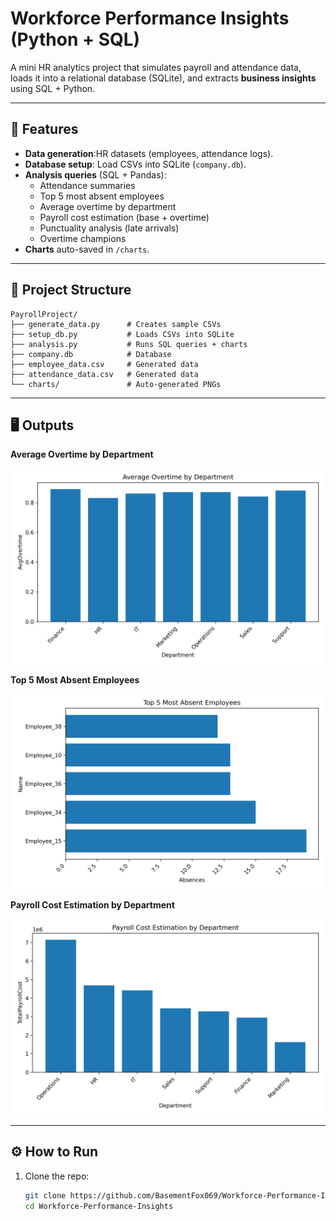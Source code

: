 # Workforce Performance Insights (Python + SQL)

A mini HR analytics project that simulates payroll and attendance data, loads it into a relational database (SQLite), and extracts **business insights** using SQL + Python.

---

## 🚀 Features
- **Data generation**:HR datasets (employees, attendance logs).
- **Database setup**: Load CSVs into SQLite (`company.db`).
- **Analysis queries** (SQL + Pandas):
  - Attendance summaries
  - Top 5 most absent employees
  - Average overtime by department
  - Payroll cost estimation (base + overtime)
  - Punctuality analysis (late arrivals)
  - Overtime champions
- **Charts** auto-saved in `/charts`.

---

## 📂 Project Structure
```text
PayrollProject/
├── generate_data.py      # Creates sample CSVs
├── setup_db.py           # Loads CSVs into SQLite
├── analysis.py           # Runs SQL queries + charts
├── company.db            # Database 
├── employee_data.csv     # Generated data
├── attendance_data.csv   # Generated data
└── charts/               # Auto-generated PNGs
```


---

## 🖥️ Outputs

**Average Overtime by Department**  
<p align="center">
  <img src="charts/Average_Overtime_by_Department.png" alt="Average Overtime by Department" width="500">
</p>

**Top 5 Most Absent Employees**  
<p align="center">
  <img src="charts/Top_5_Most_Absent_Employees.png" alt="Top 5 Most Absent Employees" width="500">
</p>

**Payroll Cost Estimation by Department**  
<p align="center">
  <img src="charts/Payroll_Cost_Estimation_by_Department.png" alt="Payroll Cost Estimation by Department" width="500">
</p>


---

## ⚙️ How to Run
1. Clone the repo:
   ```bash
   git clone https://github.com/BasementFox069/Workforce-Performance-Insights.git
   cd Workforce-Performance-Insights
